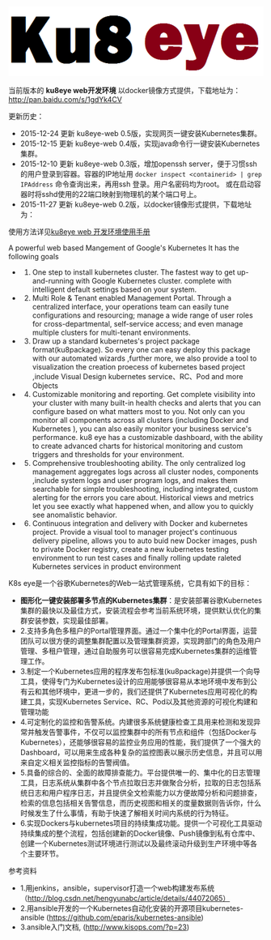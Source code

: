 ﻿![ImageLoadFailed](./res/ku8eye.png)


当前版本的 **ku8eye web开发环境** 以docker镜像方式提供，下载地址为：
http://pan.baidu.com/s/1gdYk4CV

更新历史：

- 2015-12-24 更新 ku8eye-web 0.5版，实现网页一键安装Kubernetes集群。
- 2015-12-15 更新 ku8eye-web 0.4版，实现java命令行一键安装Kubernetes集群。
- 2015-12-10 更新 ku8eye-web 0.3版，增加openssh server，便于习惯ssh的用户登录到容器。容器的IP地址用 `docker inspect <containerid> | grep IPAddress` 命令查询出来，再用ssh <ip>登录。用户名密码均为root。
或在启动容器时将sshd使用的22端口映射到物理机的某个端口号上。
- 2015-11-27 更新 ku8eye-web 0.2版，以docker镜像形式提供，下载地址为：

使用方法详见[ku8eye web 开发环境使用手册](./doc/ku8eye-web-dev-env.md)

A powerful web based Mangement of  Google's Kubernetes
It has the following goals
 - 1. One step to install kubernetes cluster. The fastest way to get up-and-running with Google Kubernetes cluster. complete with intelligent default settings based on your system. 
 - 2. Multi Role & Tenant enabled Management Portal. Through a centralized interface, your operations team can easily tune configurations and resourcing; manage a wide range of user roles for cross-departmental, self-service access; and even manage multiple clusters for multi-tenant environments.
 - 3. Draw up a standard kubernetes's project package format(ku8package). So every one can easy deploy this package with our automated wizards ,further more, we also provide a tool to visualization the creation proecess of kubernetes based project ,include Visual Design kubernetes service、RC、Pod and more Objects 
 - 4. Customizable monitoring and reporting. Get complete visibility into your cluster with many built-in health checks and alerts that you can configure based on what matters most to you. Not only can you monitor all components across all clusters (including Docker and Kubernetes ), you can also easily monitor your business service's performance.  ku8 eye has a customizable dashboard, with the ability to create advanced charts for historical monitoring and custom triggers and thresholds for your environment.
 - 5. Comprehensive troubleshooting ability. The only centralized log management aggregates logs across all cluster nodes, components ,include system logs and user program logs, and makes them searchable for simple troubleshooting, including integrated, custom alerting for the errors you care about. Historical views and metrics let you see exactly what happened when, and allow you to quickly see anomalistic behavior. 
 - 6. Continuous integration and delivery with Docker and kubernetes project. Provide a visual tool to manager project's continuous delivery pipeline,  allows you to auto buid new Docker images, push to private Docker registry, create a new kubernetes testing environment to run test cases and finally rolling update raleted Kubernetes services in product environment
 
K8s eye是一个谷歌Kubernetes的Web一站式管理系统，它具有如下的目标：
 - **图形化一键安装部署多节点的Kubernetes集群**：是安装部署谷歌Kubernetes集群的最快以及最佳方式，安装流程会参考当前系统环境，提供默认优化的集群安装参数，实现最佳部署。
 - 2.支持多角色多租户的Portal管理界面。通过一个集中化的Portal界面，运营团队可以很方便的调整集群配置以及管理集群资源，实现跨部门的角色及用户管理、多租户管理，通过自助服务可以很容易完成Kubernetes集群的运维管理工作。
 - 3.制定一个Kubernetes应用的程序发布包标准(ku8package)并提供一个向导工具，使得专门为Kubernetes设计的应用能够很容易从本地环境中发布到公有云和其他环境中，更进一步的，我们还提供了Kubernetes应用可视化的构建工具，实现Kubernetes Service、RC、Pod以及其他资源的可视化构建和管理功能
 - 4.可定制化的监控和告警系统。内建很多系统健康检查工具用来检测和发现异常并触发告警事件，不仅可以监控集群中的所有节点和组件（包括Docker与Kubernetes），还能够很容易的监控业务应用的性能，我们提供了一个强大的Dashboard，可以用来生成各种复杂的监控图表以展示历史信息，并且可以用来自定义相关监控指标的告警阀值。
 - 5.具备的综合的、全面的故障排查能力。平台提供唯一的、集中化的日志管理工具，日志系统从集群中各个节点拉取日志并做聚合分析，拉取的日志包括系统日志和用户程序日志，并且提供全文检索能力以方便故障分析和问题排查，检索的信息包括相关告警信息，而历史视图和相关的度量数据则告诉你，什么时候发生了什么事情，有助于快速了解相关时间内系统的行为特征。
 - 6.实现Dockers与kubernetes项目的持续集成功能。提供一个可视化工具驱动持续集成的整个流程，包括创建新的Docker镜像、Push镜像到私有仓库中、创建一个Kubernetes测试环境进行测试以及最终滚动升级到生产环境中等各个主要环节。 

参考资料
 - 1.用jenkins，ansible，supervisor打造一个web构建发布系统 （http://blog.csdn.net/hengyunabc/article/details/44072065）
 - 2.用ansible开发的一个Kubernetes自动化安装的开源项目kubernetes-ansible  (https://github.com/eparis/kubernetes-ansible)
 - 3.ansible入门文档, (http://www.kisops.com/?p=23)
